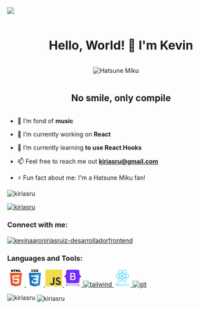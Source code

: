 <!--horizontal divider(gradiant)-->
<img src="https://user-images.githubusercontent.com/73097560/115834477-dbab4500-a447-11eb-908a-139a6edaec5c.gif">

<!--h1 without bottom border-->
<div id="user-content-toc">
  <ul align="center">
    <summary><h1 style="display: inline-block">Hello, World! 👋 I'm Kevin</h1></summary>
  </ul>
</div>


<!--- miku -->
<div align="center">
  <img src="https://www.internetcreation.net/wp-content/uploads/2015/04/banner-web-development.png" alt="Hatsune Miku">
</div>


<!--h2 without bottom border-->
<div id="user-content-toc">
  <ul align="center">
    <summary><h2 style="display: inline-block">No smile, only compile</h2></summary>
  </ul>
</div>

<!--Intro start-->
- 🎹 I’m fond of **music**
  
- 🔭 I’m currently working on **React**

- 🌱 I’m currently learning **to use React Hooks**

- 📫 Feel free to reach me out **kiriasru@gmail.com**
  
- ⚡ Fun fact about me: I'm a Hatsune Miku fan!

<!--Intro end-->

<!--View counter-->
<p align="left"> <img src="https://komarev.com/ghpvc/?username=kiriasru&label=Profile%20views&color=0e75b6&style=flat" alt="kiriasru" /> </p>

<p align="left"> <a href="https://github.com/ryo-ma/github-profile-trophy"><img src="https://github-profile-trophy.vercel.app/?username=kiriasru" alt="kiriasru" /></a> </p>

<!--Connect with me-->

<h3 align="left">Connect with me:</h3>
<p align="left">
<a href="https://linkedin.com/in/kevinaaroniriasruiz-desarrolladorfrontend" target="blank"><img align="center" src="https://raw.githubusercontent.com/rahuldkjain/github-profile-readme-generator/master/src/images/icons/Social/linked-in-alt.svg" alt="kevinaaroniriasruiz-desarrolladorfrontend" height="30" width="40" /></a>
</p>

<!--Languages and tools-->
<h3 align="left">Languages and Tools:</h3>
<p align="left"> <a href="https://www.w3.org/html/" target="_blank" rel="noreferrer"> <img src="https://raw.githubusercontent.com/devicons/devicon/master/icons/html5/html5-original-wordmark.svg" alt="html5" width="40" height="40"/> </a> <a href="https://www.w3schools.com/css/" target="_blank" rel="noreferrer"> <img src="https://raw.githubusercontent.com/devicons/devicon/master/icons/css3/css3-original-wordmark.svg" alt="css3" width="40" height="40"/> </a> <a href="https://developer.mozilla.org/en-US/docs/Web/JavaScript" target="_blank" rel="noreferrer"> <img src="https://raw.githubusercontent.com/devicons/devicon/master/icons/javascript/javascript-original.svg" alt="javascript" width="40" height="40"/> </a> <a href="https://getbootstrap.com" target="_blank" rel="noreferrer"> <img src="https://raw.githubusercontent.com/devicons/devicon/master/icons/bootstrap/bootstrap-plain-wordmark.svg" alt="bootstrap" width="40" height="40"/> </a> <a href="https://tailwindcss.com/" target="_blank" rel="noreferrer"> <img src="https://www.vectorlogo.zone/logos/tailwindcss/tailwindcss-icon.svg" alt="tailwind" width="40" height="40"/> </a> <a href="https://reactjs.org/" target="_blank" rel="noreferrer"> <img src="https://raw.githubusercontent.com/devicons/devicon/master/icons/react/react-original-wordmark.svg" alt="react" width="40" height="40"/> </a> <a href="https://git-scm.com/" target="_blank" rel="noreferrer"> <img src="https://www.vectorlogo.zone/logos/git-scm/git-scm-icon.svg" alt="git" width="40" height="40"/> </a>  </p>

<p><img align="left" src="https://github-readme-stats.vercel.app/api/top-langs?username=kiriasru&show_icons=true&locale=en&layout=compact" alt="kiriasru" /></p>

<p>&nbsp;<img align="center" src="https://github-readme-stats.vercel.app/api?username=kiriasru&show_icons=true&locale=en" alt="kiriasru" /></p>
